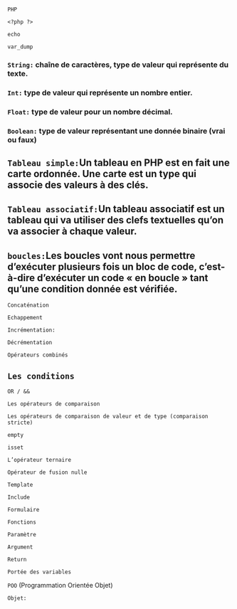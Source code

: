 `PHP`

`<?php ?>`

`echo`

`var_dump`

### `String:` chaîne de caractères, type de valeur qui représente du texte.

### `Int:` type de valeur qui représente un nombre entier.

### `Float:` type de valeur pour un nombre décimal.

### `Boolean:` type de valeur représentant une donnée binaire (vrai ou faux)

## `Tableau simple:`Un tableau en PHP est en fait une carte ordonnée. Une carte est un type qui associe des valeurs à des clés.

## `Tableau associatif:`Un tableau associatif est un tableau qui va utiliser des clefs textuelles qu’on va associer à chaque valeur.

## `boucles:`Les boucles vont nous permettre d’exécuter plusieurs fois un bloc de code, c’est-à-dire d’exécuter un code « en boucle » tant qu’une condition donnée est vérifiée.

`Concaténation`

`Echappement`

`Incrémentation:`

`Décrémentation`

`Opérateurs combinés`

## `Les conditions`

`OR / &&`

`Les opérateurs de comparaison`

`Les opérateurs de comparaison de valeur et de type (comparaison stricte)`

`empty`

`isset`

`L’opérateur ternaire`

`Opérateur de fusion nulle`

`Template`

`Include`

`Formulaire`

`Fonctions`

`Paramètre`

`Argument`

`Return`

`Portée des variables`

`POO` (Programmation Orientée Objet)

`Objet:` 